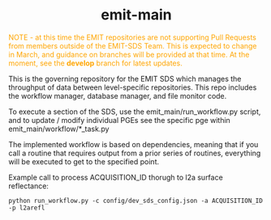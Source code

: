 <h1 align="center">emit-main </h1>

<span style="color:orange">NOTE - at this time the EMIT repositories are not supporting Pull Requests from members outside of the EMIT-SDS Team.  This is expected to change in March, and guidance on branches will be provided at that time. At the moment, see the **develop** branch for latest updates. </span>

This is the governing repository for the EMIT SDS which manages the throughput of data between level-specific repositories.  This repo includes the workflow manager, database manager, and file monitor code.

To execute a section of the SDS, use the emit_main/run_workflow.py script, and to update / modify individual PGEs see the specific pge within emit_main/workflow/*_task.py

The implemented workflow is based on dependencies, meaning that if you call a routine that requires output from a prior series of routines, everything will be executed to get to the specified point.

Example call to process ACQUISITION_ID thorugh to l2a surface reflectance:

```
python run_workflow.py -c config/dev_sds_config.json -a ACQUISITION_ID -p l2arefl
```
